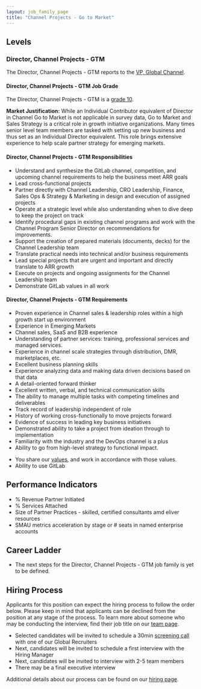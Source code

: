 ```yaml
---
layout: job_family_page
title: "Channel Projects - Go to Market"
---
```


## Levels

### Director, Channel Projects - GTM

The Director, Channel Projects - GTM reports to the [VP, Global Channel](/job-families/sales/vp-of-global-channels/).

#### Director, Channel Projects - GTM Job Grade

The Director, Channel Projects - GTM is a [grade 10](/handbook/total-rewards/compensation/compensation-calculator/#gitlab-job-grades).

**Market Justification:** While an Individual Contributor equivalent of Director in Channel Go to Market is not applicable in survey data, Go to Market and Sales Strategy is a critical role in growth initiative organizations. Many times senior level team members are tasked with setting up new business and thus set as an Individual Director equivalent. This role brings extensive experience to help scale partner strategy for emerging markets. 

#### Director, Channel Projects - GTM Responsibilities 

* Understand and synthesize the GitLab channel, competition, and upcoming channel requirements to help the business meet ARR goals 
* Lead cross-functional projects 
* Partner directly with Channel Leadership, CRO Leadership, Finance, Sales Ops & Strategy & Marketing in design and execution of assigned projects 
* Operate at a strategic level while also understanding when to dive deep to keep the project on track
* Identify procedural gaps in existing channel programs and work with the Channel Program Senior Director on recommendations for improvements. 
* Support the creation of prepared materials (documents, decks) for the Channel Leadership team 
* Translate practical needs into technical and/or business requirements
* Lead special projects that are urgent and important and directly translate to ARR growth
* Execute on projects and ongoing assignments for the Channel Leadership team 
* Demonstrate GitLab values in all work

#### Director, Channel Projects - GTM Requirements

* Proven experience in Channel sales & leadership roles within a high growth start up environment 
* Experience in Emerging Markets 
* Channel sales, SaaS and B2B experience 
* Understanding of partner services: training, professional services and managed services.
* Experience in channel scale strategies through distribution, DMR, marketplaces, etc.
* Excellent business planning skills
* Experience analyzing data and making data driven decisions based on that data 
* A detail-oriented forward thinker
* Excellent written, verbal, and technical communication skills
* The ability to manage multiple tasks with competing timelines and deliverables
* Track record of leadership independent of role
* History of working cross-functionally to move projects forward
* Evidence of success in leading key business initiatives
* Demonstrated ability to take a project from ideation through to implementation
* Familiarity with the industry and the DevOps channel is a plus
* Ability to go from high-level strategy to functional impact.
- You share our [values](/handbook/values/), and work in accordance with those values.
- Ability to use GitLab

## Performance Indicators

- % Revenue Partner Initiated
- % Services Attached
- Size of Partner Practices - skilled, certified consultants amd eliver resources
- SMAU metrics acceleration by stage or # seats in named enterprise accounts 

## Career Ladder

* The next steps for the Director, Channel Projects - GTM job family is yet to be defined.

## Hiring Process

Applicants for this position can expect the hiring process to follow the order below. Please keep in mind that applicants can be declined from the position at any stage of the process. To learn more about someone who may be conducting the interview, find their job title on our [team page](/company/team).

- Selected candidates will be invited to schedule a 30min [screening call](/handbook/hiring/interviewing/#screening-call) with one of our Global Recruiters
- Next, candidates will be invited to schedule a first interview with the Hiring Manager
- Next, candidates will be invited to interview with 2-5 team members
- There may be a final executive interview 

Additional details about our process can be found on our [hiring page](/handbook/hiring/).
